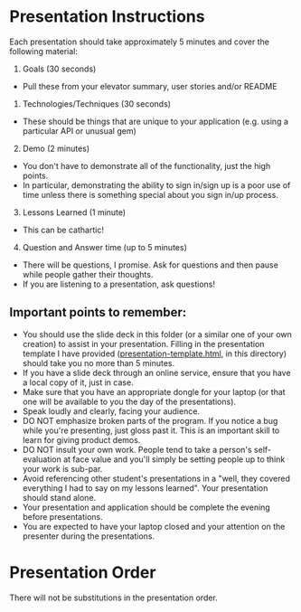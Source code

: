 # Presentation Instructions

Each presentation should take approximately 5 minutes and cover the following material:

1. Goals (30 seconds)
  * Pull these from your elevator summary, user stories and/or README
1. Technologies/Techniques (30 seconds)
  * These should be things that are unique to your application (e.g. using a particular API or unusual gem)
2. Demo (2 minutes)
  * You don't have to demonstrate all of the functionality, just the high points.
  * In particular, demonstrating the ability to sign in/sign up is a poor use of time unless there is something special about you sign in/up process.
3. Lessons Learned (1 minute)
  * This can be cathartic!
4. Question and Answer time (up to 5 minutes)
  * There will be questions, I promise.  Ask for questions and then pause while people gather their thoughts.
  * If you are listening to a presentation, ask questions!

## Important points to remember:

* You should use the slide deck in this folder (or a similar one of your own creation) to assist in your presentation.  Filling in the presentation template I have provided ([presentation-template.html](https://raw.githubusercontent.com/elizabrock/software-development-curriculum/master/nss/presentation-template.html), in this directory) should take you no more than 5 minutes.
* If you have a slide deck through an online service, ensure that you have a local copy of it, just in case.
* Make sure that you have an appropriate dongle for your laptop (or that one will be available to you the day of the presentations).
* Speak loudly and clearly, facing your audience.
* DO NOT emphasize broken parts of the program.  If you notice a bug while you're presenting, just gloss past it. This is an important skill to learn for giving product demos.
* DO NOT insult your own work.  People tend to take a person's self-evaluation at face value and you'll simply be setting people up to think your work is sub-par.
* Avoid referencing other student's presentations in a "well, they covered everything I had to say on my lessons learned".  Your presentation should stand alone.
* Your presentation and application should be complete the evening before presentations.
* You are expected to have your laptop closed and your attention on the presenter during the presentations.

# Presentation Order

There will not be substitutions in the presentation order.
